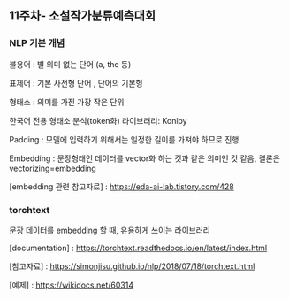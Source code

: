 ## 11주차- 소설작가분류예측대회

### NLP 기본 개념

불용어 : 별 의미 없는 단어 (a, the 등)

표제어 : 기본 사전형 단어 , 단어의 기본형

형태소 : 의미를 가진 가장 작은 단위

한국어 전용 형태소 분석(token화) 라이브러리: Konlpy 

Padding : 모델에 입력하기 위해서는 일정한 길이를 가져야 하므로 진행

Embedding : 문장형태인 데이터를 vector화 하는 것과 같은 의미인 것 같음, 결론은 vectorizing=embedding

[embedding 관련 참고자료] : https://eda-ai-lab.tistory.com/428

### torchtext 

문장 데이터를 embedding 할 때, 유용하게 쓰이는 라이브러리

[documentation] : https://torchtext.readthedocs.io/en/latest/index.html

[참고자료] : https://simonjisu.github.io/nlp/2018/07/18/torchtext.html

[예제] : https://wikidocs.net/60314



